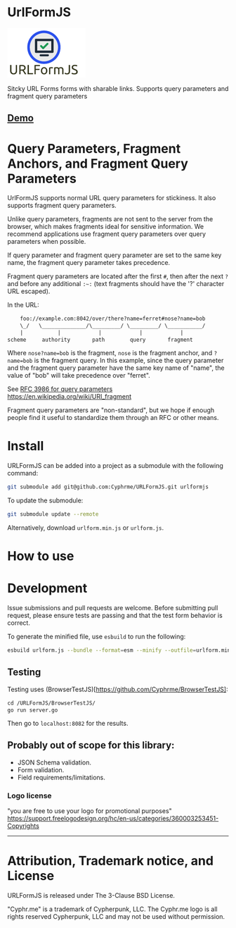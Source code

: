 # UrlFormJS 

![URLFormJS](./urlformjs.png)

Sitcky URL Forms forms with sharable links.  Supports query parameters and
fragment query parameters

## [Demo](https://cyphrme.github.io/URLFormJS/?first_name=Bob&last_name=Smith&email_address=bob%40something.com&phone_number=1234567890&subscribe_latest_news=true)


# Query Parameters, Fragment Anchors, and Fragment Query Parameters
UrlFormJS supports normal URL query parameters for stickiness.  It also supports
fragment query parameters.  

Unlike query parameters, fragments are not sent to the server from the browser,
which makes fragments ideal for sensitive information.  We recommend
applications use fragment query parameters over query parameters when
possible.   

If query parameter and fragment query parameter are set to the same key name,
the fragment query parameter takes precedence.  

Fragment query parameters are located after the first `#`, then after the next
`?` and before any additional `:~:` (text fragments should have the '?'
character URL escaped).

In the URL:

		foo://example.com:8042/over/there?name=ferret#nose?name=bob
		\_/   \______________/\_________/ \_________/ \___________/
		|           |            |            |            |
	scheme     authority       path        query       fragment

Where `nose?name=bob` is the fragment, `nose` is the fragment anchor, and
`?name=bob` is the fragment query.  In this example, since the query parameter
and the fragment query parameter have the same key name of "name", the value of
"bob" will take precedence over "ferret".  

See [RFC 3986 for query
parameters](https://www.rfc-editor.org/rfc/rfc3986#section-3.5)
https://en.wikipedia.org/wiki/URI_fragment

Fragment query parameters are "non-standard", but we hope if enough people find
it useful to standardize them through an RFC or other means.  


# Install
URLFormJS can be added into a project as a submodule with the following command:

``` sh
git submodule add git@github.com:Cyphrme/URLFormJS.git urlformjs
```

To update the submodule:

```sh
git submodule update --remote
```

Alternatively, download `urlform.min.js` or `urlform.js`.

# How to use


# Development
Issue submissions and pull requests are welcome.  Before submitting pull
request, please ensure tests are passing and that the test form behavior is
correct.

To generate the minified file, use `esbuild` to run the following:

```sh
esbuild urlform.js --bundle --format=esm --minify --outfile=urlform.min.js
```

## Testing
Testing uses (BrowserTestJS)[https://github.com/Cyphrme/BrowserTestJS]:

```
cd /URLFormJS/BrowserTestJS/
go run server.go
```

Then go to `localhost:8082` for the results.


## Probably out of scope for this library:
- JSON Schema validation. 
- Form validation.  
- Field requirements/limitations. 

### Logo license
"you are free to use your logo for promotional purposes"
https://support.freelogodesign.org/hc/en-us/categories/360003253451-Copyrights

----------------------------------------------------------------------
# Attribution, Trademark notice, and License
URLFormJS is released under The 3-Clause BSD License. 

"Cyphr.me" is a trademark of Cypherpunk, LLC. The Cyphr.me logo is all rights
reserved Cypherpunk, LLC and may not be used without permission.